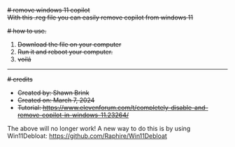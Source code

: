 ~~# remove windows 11 copilot~~  
~~With this .reg file you can easily remove copilot from windows 11~~

~~# how to use.~~  
1. ~~Download the file on your computer~~  
2. ~~Run it and reboot your computer.~~  
3. ~~voilá~~

-------------------

~~# credits~~  
- ~~Created by: Shawn Brink~~  
- ~~Created on: March 7, 2024~~  
- ~~Tutorial: https://www.elevenforum.com/t/completely-disable-and-remove-copilot-in-windows-11.23264/~~

The above will no longer work!
A new way to do this is by using Win11Debloat: https://github.com/Raphire/Win11Debloat

